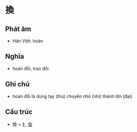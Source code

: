 # 換

## Phát âm
* Hán Việt: hoán

## Nghĩa
* hoán đổi, trao đổi

## Ghi chú
* hoán đổi là dùng tay (thủ) chuyển nhỏ (nhi) thành lớn (đại)

## Cấu trúc
* 換 = [⺘](⺘.md) [奐](奐.md)

<script>window.HANZI_FIELD='換';</script>
